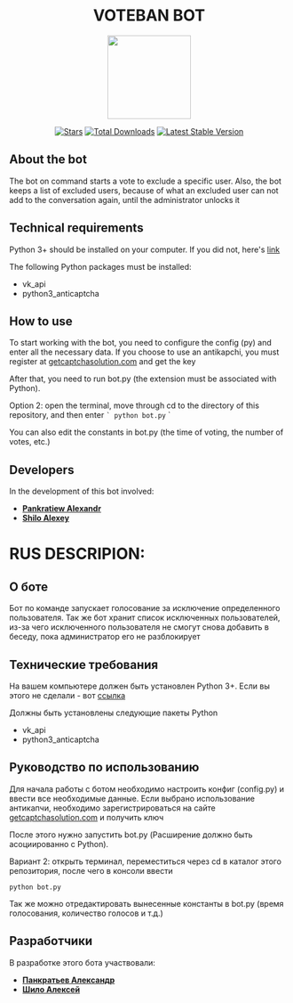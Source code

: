 <h1 align="center">VOTEBAN BOT</h1>
<p align="center"><img src="https://i.imgur.com/Ip6hszE.png" width="150"></p>

<p align="center">
<a href="https://github.com/N1ghtF1re/voteban-bot/stargazers"><img src="https://img.shields.io/github/stars/N1ghtF1re/voteban-bot.svg" alt="Stars"></a>
<a href="https://github.com/N1ghtF1re/voteban-bot/releases"><img src="https://img.shields.io/badge/downloads-15-brightgreen.svg" alt="Total Downloads"></a>
<a href="https://github.com/N1ghtF1re/voteban-bot/releases"><img src="https://img.shields.io/github/tag/N1ghtF1re/voteban-bot.svg" alt="Latest Stable Version"></a>
<!--<a href="https://github.com/N1ghtF1re/blob/master/LICENSE"><img src="https://img.shields.io/github/license/N1ghtF1re/voteban-bot.svg" alt="License"></a>
-->
</p>
</p>
 
## About the bot
The bot on command starts a vote to exclude a specific user.
Also, the bot keeps a list of excluded users, because of what an excluded user can not add to the conversation again, until the administrator unlocks it

## Technical requirements
Python 3+ should be installed on your computer. If you did not, here's [link](https://www.python.org/downloads/)

The following Python packages must be installed:
* vk_api
* python3_anticaptcha

## How to use
To start working with the bot, you need to configure the config (py) and enter all the necessary data.
If you choose to use an antikapchi, you must register at [getcaptchasolution.com](http://getcaptchasolution.com/qocusckanf) and get the key

After that, you need to run bot.py (the extension must be associated with Python).

Option 2: open the terminal, move through cd to the directory of this repository, and then enter
`` `
python bot.py
`` `

You can also edit the constants in bot.py (the time of voting, the number of votes, etc.)

## Developers
In the development of this bot involved:
+ [**Pankratiew Alexandr**](https://github.com/N1ghtF1re/)
+ [**Shilo Alexey**](https://vk.com/AlexeyLyapeshkin)

# RUS DESCRIPION:
## О боте
Бот по команде запускает голосование за исключение определенного пользователя. 
Так же бот хранит список исключенных пользователей, из-за чего исключенного пользователя не смогут снова добавить в беседу, пока администратор его не разблокирует

## Технические требования
На вашем компьютере должен быть установлен Python 3+. Если вы этого не сделали - вот [ссылка](https://www.python.org/downloads/)

Должны быть установлены следующие пакеты Python
* vk_api
* python3_anticaptcha

## Руководство по использованию
Для начала работы с ботом необходимо настроить конфиг (config.py) и ввести все необходимые данные.
Если выбрано использование антикапчи, необходимо зарегистрироваться на сайте [getcaptchasolution.com](http://getcaptchasolution.com/qocusckanf) и получить ключ

После этого нужно запустить bot.py (Расширение должно быть асоциированно с Python). 

Вариант 2: открыть терминал, переместиться через cd в каталог этого репозитория, после чего в консоли ввести
```
python bot.py
```

Так же можно отредактировать вынесенные константы в bot.py (время голосования, количество голосов и т.д.)

## Разработчики
В разработке этого бота участвовали:
+ [**Панкратьев Александр**](https://github.com/N1ghtF1re/)
+ [**Шило Алексей**](https://vk.com/AlexeyLyapeshkin)
